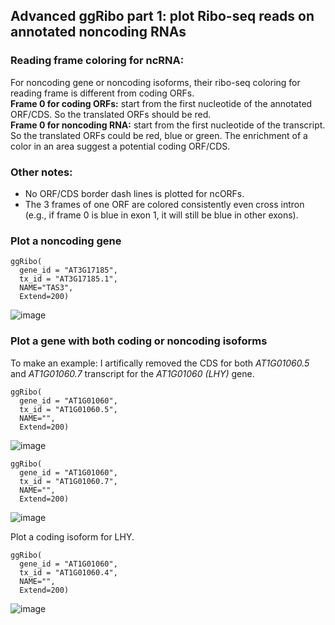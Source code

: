 ## Advanced ggRibo part 1: plot Ribo-seq reads on annotated noncoding RNAs

### Reading frame coloring for ncRNA:
For noncoding gene or noncoding isoforms, their ribo-seq coloring for reading frame is different from coding ORFs.  
**Frame 0 for coding ORFs:** start from the first nucleotide of the annotated ORF/CDS. So the translated ORFs should be red.   
**Frame 0 for noncoding RNA:** start from the first nucleotide of the transcript. So the translated ORFs could be red, blue or green. The enrichment of a color in an area suggest a potential coding ORF/CDS.  

### Other notes:
* No ORF/CDS border dash lines is plotted for ncORFs.  
* The 3 frames of one ORF are colored consistently even cross intron (e.g., if frame 0 is blue in exon 1, it will still be blue in other exons).    

### Plot a noncoding gene
```
ggRibo(
  gene_id = "AT3G17185",
  tx_id = "AT3G17185.1",
  NAME="TAS3",
  Extend=200)
```
![image](https://github.com/user-attachments/assets/d452f80e-7703-4295-85e4-b64860ca1e0c)

### Plot a gene with both coding or noncoding isoforms
To make an example: I artifically removed the CDS for both *AT1G01060.5* and *AT1G01060.7* transcript for the *AT1G01060 (LHY)* gene.  
```
ggRibo(
  gene_id = "AT1G01060",
  tx_id = "AT1G01060.5",
  NAME="",
  Extend=200)
```
![image](https://github.com/user-attachments/assets/d62096ae-79bf-421f-a15f-42dc6de4667f)

```
ggRibo(
  gene_id = "AT1G01060",
  tx_id = "AT1G01060.7",
  NAME="",
  Extend=200)
```
![image](https://github.com/user-attachments/assets/fc99ea78-e5f9-4b64-9cd4-cd4f60b81ef4)  

Plot a coding isoform for LHY.
```
ggRibo(
  gene_id = "AT1G01060",
  tx_id = "AT1G01060.4",
  NAME="",
  Extend=200)
```
![image](https://github.com/user-attachments/assets/c3b7a1a4-0520-42b9-b130-1795735385c7)


